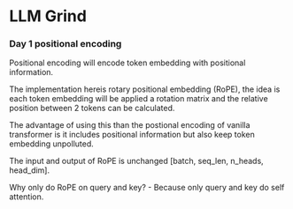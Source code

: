 # LLM Grind

### Day 1 positional encoding

Positional encoding will encode token embedding with positional information.

The implementation hereis rotary positional embedding (RoPE), the idea is each token embedding will be applied a rotation matrix and the relative position between 2 tokens can be calculated.

The advantage of using this than the postional encoding of vanilla transformer is it includes positional information but also keep token embedding unpolluted.

The input and output of RoPE is unchanged [batch, seq_len, n_heads, head_dim].

Why only do RoPE on query and key? - Because only query and key do self attention.